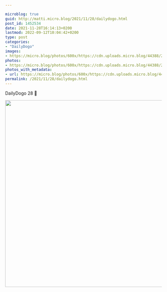 ```yaml
---

microblog: true
guid: http://matti.micro.blog/2021/11/28/dailydogo.html
post_id: 1452534
date: 2021-11-28T16:14:13+0200
lastmod: 2022-09-12T10:04:42+0200
type: post
categories:
- "DailyDogo"
images:
- https://micro.blog/photos/600x/https://cdn.uploads.micro.blog/44388/2021/bbd65653c9.jpg
photos:
- https://micro.blog/photos/600x/https://cdn.uploads.micro.blog/44388/2021/bbd65653c9.jpg
photos_with_metadata:
- url: https://micro.blog/photos/600x/https://cdn.uploads.micro.blog/44388/2021/bbd65653c9.jpg
permalink: /2021/11/28/dailydogo.html
---
```

DailyDogo 28 🐶

<img src="/media/uploads/2021/bbd65653c9.jpg" width="599" height="600" alt="" />

